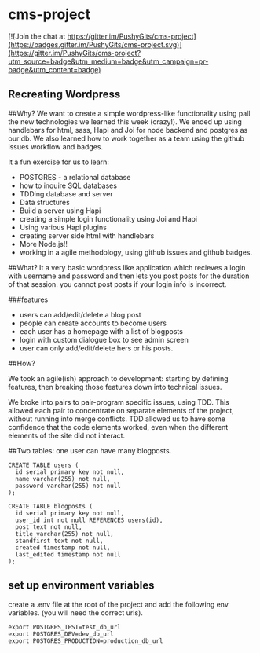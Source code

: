 # cms-project

[![Join the chat at https://gitter.im/PushyGits/cms-project](https://badges.gitter.im/PushyGits/cms-project.svg)](https://gitter.im/PushyGits/cms-project?utm_source=badge&utm_medium=badge&utm_campaign=pr-badge&utm_content=badge)

## Recreating Wordpress


##Why?
We want to create a simple wordpress-like functionality using pall the new technologies we learned this week (crazy!).
We ended up using handlebars for html, sass, Hapi and Joi for node backend and postgres as our db.
We also learned how to work together as a team using the github issues workflow and badges.

It a fun exercise for us to learn:

 * POSTGRES - a relational database
 * how to inquire SQL databases
 * TDDing database and server
 * Data structures
 * Build a server using Hapi
 * creating a simple login functionality using Joi and Hapi
 * Using various Hapi plugins
 * creating server side html with handlebars
 * More Node.js!!
 * working in a agile methodology, using github issues and github badges.


##What?
It a very basic wordpress like application which recieves a login with username and password and then lets you post posts for the duration of that session. you cannot post posts if your login info is incorrect.

###features
* users can add/edit/delete a blog post
* people can create accounts to become users
* each user has a homepage with a list of blogposts
* login with custom dialogue box to see admin screen
* user can only add/edit/delete hers or his posts.


##How?

We took an agile(ish) approach to development: starting by defining features, then breaking those features down into technical issues.

We broke into pairs to pair-program specific issues, using TDD. This allowed each pair to concentrate on separate elements of the project, without running into merge conflicts. TDD allowed us to have some confidence that the code elements worked, even when the different elements of the site did not interact.



##Two tables: one user can have many blogposts.


```
CREATE TABLE users (
  id serial primary key not null,
  name varchar(255) not null,
  password varchar(255) not null
);

CREATE TABLE blogposts (
  id serial primary key not null,
  user_id int not null REFERENCES users(id),
  post text not null,
  title varchar(255) not null,
  standfirst text not null,
  created timestamp not null,
  last_edited timestamp not null
);

```

## set up environment variables
create a .env file at the root of the project and add the following env variables. (you will need the correct urls).

```
export POSTGRES_TEST=test_db_url
export POSTGRES_DEV=dev_db_url
export POSTGRES_PRODUCTION=production_db_url

```
